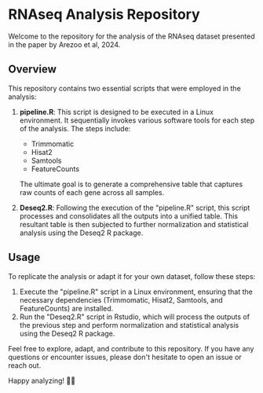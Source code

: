 # RNAseq Analysis Repository

Welcome to the repository for the analysis of the RNAseq dataset presented in the paper by Arezoo et al, 2024.

## Overview

This repository contains two essential scripts that were employed in the analysis:

1. **pipeline.R**: This script is designed to be executed in a Linux environment. It sequentially invokes various software tools for each step of the analysis. The steps include:

   - Trimmomatic
   - Hisat2
   - Samtools
   - FeatureCounts

   The ultimate goal is to generate a comprehensive table that captures raw counts of each gene across all samples.

2. **Deseq2.R**: Following the execution of the "pipeline.R" script, this script processes and consolidates all the outputs into a unified table. This resultant table is then subjected to further normalization and statistical analysis using the Deseq2 R package.

## Usage

To replicate the analysis or adapt it for your own dataset, follow these steps:

1. Execute the "pipeline.R" script in a Linux environment, ensuring that the necessary dependencies (Trimmomatic, Hisat2, Samtools, and FeatureCounts) are installed.
2. Run the "Deseq2.R" script in Rstudio, which will process the outputs of the previous step and perform normalization and statistical analysis using the Deseq2 R package.

Feel free to explore, adapt, and contribute to this repository. If you have any questions or encounter issues, please don't hesitate to open an issue or reach out.

Happy analyzing! 🧬🔬
